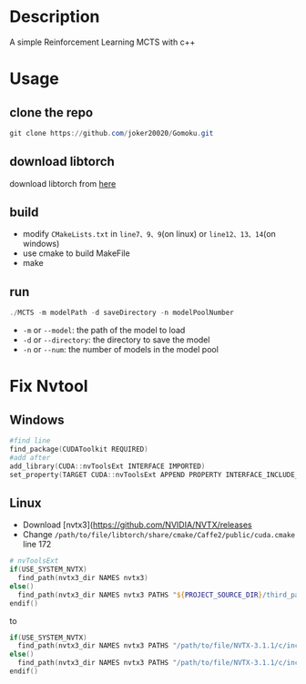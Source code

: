 # Description
A simple Reinforcement Learning MCTS with c++

# Usage
## clone the repo
```powershell
git clone https://github.com/joker20020/Gomoku.git
```

## download libtorch
download libtorch from [here](https://pytorch.org/)

## build
- modify `CMakeLists.txt` in `line7、9、9`(on linux) or `line12、13、14`(on windows)
- use cmake to build MakeFile
- make

## run
```powershell
./MCTS -m modelPath -d saveDirectory -n modelPoolNumber
```
- `-m` or `--model`: the path of the model to load
- `-d` or `--directory`: the directory to save the model
- `-n` or `--num`: the number of models in the model pool

# Fix Nvtool
## Windows
```powershell
#find line 
find_package(CUDAToolkit REQUIRED)
#add after
add_library(CUDA::nvToolsExt INTERFACE IMPORTED)
set_property(TARGET CUDA::nvToolsExt APPEND PROPERTY INTERFACE_INCLUDE_DIRECTORIES "${CUDAToolkit_INCLUDE_DIRS}")
```
## Linux
- Download [nvtx3](https://github.com/NVIDIA/NVTX/releases
- Change `/path/to/file/libtorch/share/cmake/Caffe2/public/cuda.cmake` line 172
```powershell
# nvToolsExt
if(USE_SYSTEM_NVTX)
  find_path(nvtx3_dir NAMES nvtx3)
else()
  find_path(nvtx3_dir NAMES nvtx3 PATHS "${PROJECT_SOURCE_DIR}/third_party/NVTX/c/include" NO_DEFAULT_PATH)
endif()
```
to
```powershell
if(USE_SYSTEM_NVTX)
  find_path(nvtx3_dir NAMES nvtx3 PATHS "/path/to/file/NVTX-3.1.1/c/include")
else()
  find_path(nvtx3_dir NAMES nvtx3 PATHS "/path/to/file/NVTX-3.1.1/c/include")
endif()
```